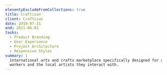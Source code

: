 ```yaml
---
eleventyExcludeFromCollections: true
title: Craftisan
client: Craftisan
date: 2010-07-31
end: 2011-06-01
tasks:
  - Product Branding
  - User Experience
  - Project Architecture
  - Responsive Styles
summary: |
  International arts and crafts marketplace specifically designed for aid
  workers and the local artists they interact with.
---
```

